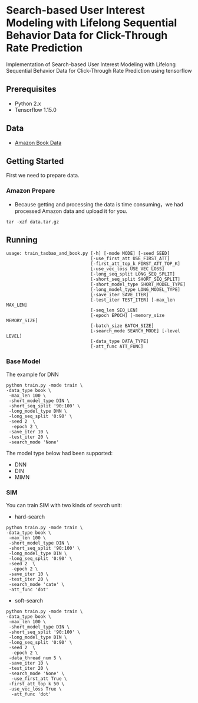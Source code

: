 # Search-based User Interest Modeling with Lifelong Sequential Behavior Data for Click-Through Rate Prediction
Implementation of Search-based User Interest Modeling with Lifelong Sequential Behavior Data for Click-Through Rate Prediction using tensorflow

## Prerequisites
- Python 2.x
- Tensorflow 1.15.0

## Data
- [Amazon Book Data](http://jmcauley.ucsd.edu/data/amazon/)<br/>

## Getting Started
First we need to prepare data.<br/>

### Amazon Prepare
- Because getting and processing the data is time consuming，we had processed Amazon data and upload it for you.<br/>
```
tar -xzf data.tar.gz
```


## Running

```
usage: train_taobao_and_book.py [-h] [-mode MODE] [-seed SEED]
                                [-use_first_att USE_FIRST_ATT]
                                [-first_att_top_k FIRST_ATT_TOP_K]
                                [-use_vec_loss USE_VEC_LOSS]
                                [-long_seq_split LONG_SEQ_SPLIT]
                                [-short_seq_split SHORT_SEQ_SPLIT]
                                [-short_model_type SHORT_MODEL_TYPE]
                                [-long_model_type LONG_MODEL_TYPE]
                                [-save_iter SAVE_ITER]
                                [-test_iter TEST_ITER] [-max_len MAX_LEN]
                                [-seq_len SEQ_LEN]
                                [-epoch EPOCH] [-memory_size MEMORY_SIZE]
                                [-batch_size BATCH_SIZE]
                                [-search_mode SEARCH_MODE] [-level LEVEL]
                                [-data_type DATA_TYPE]
                                [-att_func ATT_FUNC]
```


### Base Model
The example for DNN
```
python train.py -mode train \
-data_type book \
 -max_len 100 \
 -short_model_type DIN \
 -short_seq_split '90:100' \
 -long_model_type DNN \
 -long_seq_split '0:90' \
 -seed 2  \
  -epoch 2 \
 -save_iter 10 \
 -test_iter 20 \
 -search_mode 'None' 
```
The model type below had been supported: 
- DNN 
- DIN
- MIMN

### SIM
You can train SIM with two kinds of search unit:


- hard-search

```
python train.py -mode train \
-data_type book \
 -max_len 100 \
 -short_model_type DIN \
 -short_seq_split '90:100' \
 -long_model_type DIN \
 -long_seq_split '0:90' \
 -seed 2  \
  -epoch 2 \
 -save_iter 10 \
 -test_iter 20 \
 -search_mode 'cate' \
 -att_func 'dot' 
```



- soft-search

```
python train.py -mode train \
-data_type book \
 -max_len 100 \
 -short_model_type DIN \
 -short_seq_split '90:100' \
 -long_model_type DIN \
 -long_seq_split '0:90' \
 -seed 2  \
  -epoch 2 \
 -data_thread_num 5 \
 -save_iter 10 \
 -test_iter 20 \
 -search_mode 'None' \
  -use_first_att True \
 -first_att_top_k 50 \
 -use_vec_loss True \
  -att_func 'dot' 
```

